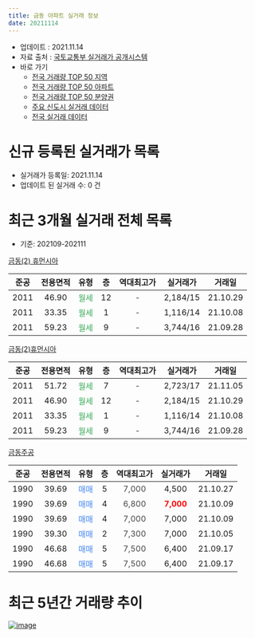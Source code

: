 ```yaml
---
title: 금동 아파트 실거래 정보
date: 20211114
---
```


* 업데이트 : 2021.11.14
* 자료 출처 : [국토교통부 실거래가 공개시스템](http://rt.molit.go.kr)
* 바로 가기
    * [전국 거래량 TOP 50 지역](https://apt-info.github.io/apt-trade-info/tr)
    * [전국 거래량 TOP 50 아파트](https://apt-info.github.io/apt-trade-info/ta)
    * [전국 거래량 TOP 50 분양권](https://apt-info.github.io/apt-trade-info/tb)
    * [주요 신도시 실거래 데이터](https://apt-info.github.io/apt-trade-info/newtown)
    * [전국 실거래 데이터](https://apt-info.github.io/apt-trade-info/all)



<script async src="https://pagead2.googlesyndication.com/pagead/js/adsbygoogle.js"></script>
<!-- 기본광고 -->
<ins class="adsbygoogle"
     style="display:block"
     data-ad-client="ca-pub-1142216861245946"
     data-ad-slot="4805727019"
     data-ad-format="auto"
     data-full-width-responsive="true"></ins>
<script>
     (adsbygoogle = window.adsbygoogle || []).push({});
</script>


# 신규 등록된 실거래가 목록

* 실거래가 등록일: 2021.11.14
* 업데이트 된 실거래 수: 0 건




<script async src="https://pagead2.googlesyndication.com/pagead/js/adsbygoogle.js"></script>
<!-- 기본광고 -->
<ins class="adsbygoogle"
     style="display:block"
     data-ad-client="ca-pub-1142216861245946"
     data-ad-slot="4805727019"
     data-ad-format="auto"
     data-full-width-responsive="true"></ins>
<script>
     (adsbygoogle = window.adsbygoogle || []).push({});
</script>


# 최근 3개월 실거래 전체 목록
* 기준: 202109-202111


[금동(2) 휴먼시아](https://search.naver.com/search.naver?query=%EA%B8%88%EB%8F%99%282%29+%ED%9C%B4%EB%A8%BC%EC%8B%9C%EC%95%84)

|준공|전용면적|유형|층|역대최고가|실거래가|거래일|
|:---:|:---:|:---:|:---:|:---:|:---:|:---:|
|2011|46.90|<span style="color:#34A853">월세</span>|12|<span style="color:#444444">-</span>|2,184/15|21.10.29|
|2011|33.35|<span style="color:#34A853">월세</span>|1|<span style="color:#444444">-</span>|1,116/14|21.10.08|
|2011|59.23|<span style="color:#34A853">월세</span>|9|<span style="color:#444444">-</span>|3,744/16|21.09.28|

[금동(2)휴먼시아](https://search.naver.com/search.naver?query=%EA%B8%88%EB%8F%99%282%29%ED%9C%B4%EB%A8%BC%EC%8B%9C%EC%95%84)

|준공|전용면적|유형|층|역대최고가|실거래가|거래일|
|:---:|:---:|:---:|:---:|:---:|:---:|:---:|
|2011|51.72|<span style="color:#34A853">월세</span>|7|<span style="color:#444444">-</span>|2,723/17|21.11.05|
|2011|46.90|<span style="color:#34A853">월세</span>|12|<span style="color:#444444">-</span>|2,184/15|21.10.29|
|2011|33.35|<span style="color:#34A853">월세</span>|1|<span style="color:#444444">-</span>|1,116/14|21.10.08|
|2011|59.23|<span style="color:#34A853">월세</span>|9|<span style="color:#444444">-</span>|3,744/16|21.09.28|

[금동주공](https://search.naver.com/search.naver?query=%EA%B8%88%EB%8F%99%EC%A3%BC%EA%B3%B5)

|준공|전용면적|유형|층|역대최고가|실거래가|거래일|
|:---:|:---:|:---:|:---:|:---:|:---:|:---:|
|1990|39.69|<span style="color:#4285F3">매매</span>|5|<span style="color:#444444">7,000</span>|4,500|21.10.27|
|1990|39.69|<span style="color:#4285F3">매매</span>|4|<span style="color:#444444">6,800</span>|<b><span style="color:#FF0000">7,000</span></b>|21.10.09|
|1990|39.69|<span style="color:#4285F3">매매</span>|4|<span style="color:#444444">7,000</span>|7,000|21.10.09|
|1990|39.30|<span style="color:#4285F3">매매</span>|2|<span style="color:#444444">7,300</span>|7,000|21.10.05|
|1990|46.68|<span style="color:#4285F3">매매</span>|5|<span style="color:#444444">7,500</span>|6,400|21.09.17|
|1990|46.68|<span style="color:#4285F3">매매</span>|5|<span style="color:#444444">7,500</span>|6,400|21.09.17|



<script async src="https://pagead2.googlesyndication.com/pagead/js/adsbygoogle.js"></script>
<!-- 기본광고 -->
<ins class="adsbygoogle"
     style="display:block"
     data-ad-client="ca-pub-1142216861245946"
     data-ad-slot="4805727019"
     data-ad-format="auto"
     data-full-width-responsive="true"></ins>
<script>
     (adsbygoogle = window.adsbygoogle || []).push({});
</script>


# 최근 5년간 거래량 추이


<div style="width:100%;">
    <canvas id="deal_progress" height="200"></canvas>
</div>

<script>
new Chart(document.getElementById("deal_progress"), {
    type: 'line',
    data: {
        labels: ['16.01','16.02','16.03','16.05','16.06','16.07','16.08','16.09','16.10','16.11','16.12','17.01','17.02','17.03','17.04','17.06','17.07','17.08','17.09','17.10','17.11','17.12','18.01','18.02','18.03','18.04','18.05','18.06','18.08','18.09','18.10','18.11','18.12','19.01','19.02','19.03','19.04','19.05','19.06','19.07','19.08','19.09','19.10','19.11','19.12','20.01','20.02','20.03','20.04','20.05','20.06','20.07','20.08','20.09','20.10','20.11','20.12','21.01','21.02','21.03','21.04','21.05','21.06','21.07','21.08','21.09','21.10','21.11'],
        datasets: [{
            label: '매매/분양권',
            data: [3,2,5,4,6,7,0,1,1,1,4,3,6,5,1,0,2,1,1,1,1,0,1,2,3,1,1,1,2,3,2,1,1,2,5,1,3,2,2,1,0,3,1,1,6,1,2,0,3,1,1,1,3,3,3,2,3,8,10,2,2,0,1,1,0,2,4,0],
            borderColor: "rgba(66, 133, 243, 1)",
            backgroundColor: "rgba(66, 133, 243, 0.05)",
            borderWidth: 1,
            pointRadius: 0,
            fill: false,
            lineTension: 0
        },{
            label: '전/월세',
            data: [0,4,1,4,3,3,2,1,0,1,1,3,6,25,6,3,2,5,4,4,2,2,3,0,0,2,3,2,2,0,3,0,4,1,5,25,0,1,3,5,5,6,2,3,4,15,8,7,3,5,8,1,3,3,3,2,4,1,3,24,1,4,4,3,4,2,4,1],
            borderColor: "rgba(255, 90, 0, 1)",
            backgroundColor: "rgba(255, 90, 0, 0.05)",
            borderWidth: 1,
            pointRadius: 0,
            fill: false,
            lineTension: 0
        },{
            label: '합계',
            data: [3,6,6,8,9,10,2,2,1,2,5,6,12,30,7,3,4,6,5,5,3,2,4,2,3,3,4,3,4,3,5,1,5,3,10,26,3,3,5,6,5,9,3,4,10,16,10,7,6,6,9,2,6,6,6,4,7,9,13,26,3,4,5,4,4,4,8,1],
            borderColor: "rgba(0, 0, 0, 1)",
            backgroundColor: "rgba(0, 0, 0, 0.03)",
            borderWidth: 0.1,
            pointRadius: 0,
            fill: true,
            lineTension: 0
        }
        ]
    },
    options: {
        responsive: true,
        title: {
            display: false
        },
        tooltips: {
            mode: 'index',
            intersect: false
        },
        hover: {
            mode: 'nearest',
            intersect: true
        },
        scales: {
            xAxes: [{
                display: true,
                scaleLabel: {
                    display: true,
                    labelString: '년/월'
                }
            }],
            yAxes: [{
                display: true,
                ticks: {
                    suggestedMin: 0,
                },
                scaleLabel: {
                    display: true,
                    labelString: '실거래 수'
                }
            }]
        }
    }
});

</script>


[![image](https://apt-info.github.io/images/2020-01-03-apt-trade-info/1024x500.png)](https://play.google.com/store/apps/details?id=com.aptinfo.apttradeinfo)

